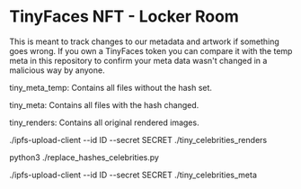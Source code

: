 # TinyFaces NFT - Locker Room

This is meant to track changes to our metadata and artwork if something goes wrong. If you own a TinyFaces token you can compare it with the temp meta in this repository to confirm your meta data wasn't changed in a malicious way by anyone.

tiny_meta_temp: Contains all files without the hash set.

tiny_meta: Contains all files with the hash changed.

tiny_renders: Contains all original rendered images.

./ipfs-upload-client --id ID --secret SECRET ./tiny_celebrities_renders

python3 ./replace_hashes_celebrities.py

./ipfs-upload-client --id ID --secret SECRET ./tiny_celebrities_meta
